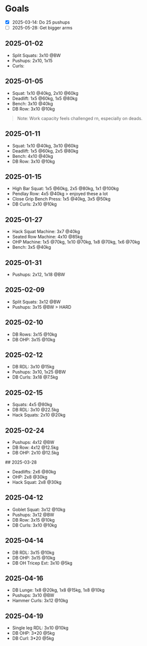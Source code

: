 # Goals
- [x] 2025-03-14: Do 25 pushups
- [ ] 2025-05-28: Get bigger arms

## 2025-01-02
- Split Squats: 3x10 @BW
- Pushups: 2x10, 1x15
- Curls: 

## 2025-01-05
- Squat: 1x10 @40kg, 2x10 @60kg
- Deadlift: 1x5 @60kg, 1x5 @80kg
- Bench: 3x10 @40kg
- DB Row: 3x10 @10kg
> Note: Work capacity feels challenged rn, especially on deads.

## 2025-01-11
- Squat: 1x10 @40kg, 3x10 @60kg
- Deadlift: 1x5 @60kg, 2x5 @80kg
- Bench: 4x10 @40kg
- DB Row: 3x10 @10kg

## 2025-01-15
- High Bar Squat: 1x5 @60kg, 2x5 @80kg, 1x1 @100kg
- Pendlay Row: 4x5 @40kg > enjoyed these a lot
- Close Grip Bench Press: 1x5 @40kg, 3x5 @50kg
- DB Curls: 2x10 @10kg

## 2025-01-27
- Hack Squat Machine: 3x7 @40kg
- Seated Row Machine: 4x10 @85kg
- OHP Machine: 1x5 @70kg, 1x10 @70kg, 1x8 @70kg, 1x6 @70kg
- Bench: 3x5 @40kg

## 2025-01-31
- Pushups: 2x12, 1x18 @BW

## 2025-02-09
- Split Squats: 3x12 @BW
- Pushups: 3x15 @BW > HARD

## 2025-02-10
- DB Rows: 3x15 @10kg
- DB OHP: 3x15 @10kg

## 2025-02-12
- DB RDL: 3x10 @15kg
- Pushups: 3x10, 1x25 @BW
- DB Curls: 3x18 @7.5kg

## 2025-02-15
- Squats: 4x5 @80kg
- DB RDL: 3x10 @22.5kg
- Hack Squats: 2x10 @20kg

## 2025-02-24
- Pushups: 4x12 @BW
- DB Row: 4x12 @12.5kg
- DB OHP: 2x10 @12.5kg

## 2025-03-28
- Deadlifts: 2x6 @80kg
- OHP: 2x8 @30kg
- Hack Squat: 2x8 @30kg

## 2025-04-12
- Goblet Squat: 3x12 @10kg
- Pushups: 3x12 @BW
- DB Row: 3x15 @10kg
- DB Curls: 3x10 @10kg

## 2025-04-14
- DB RDL: 3x15 @10kg
- DB OHP: 3x15 @10kg
- DB OH Tricep Ext: 3x10 @5kg

## 2025-04-16
- DB Lunge: 1x8 @20kg, 1x8 @15kg, 1x8 @10kg
- Pushups: 3x10 @BW
- Hammer Curls: 3x12 @10kg

## 2025-04-19
- Single leg RDL: 3x10 @10kg
- DB OHP: 3*20 @5kg
- DB Curl: 3*20 @5kg
